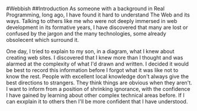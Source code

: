 #Webbish
##Introduction
As someone with a background in Real Programming, long ago, I have found it hard to understand The Web and its ways. 
Talking to others like me who were not deeply immersed in web development in its formative years, I have discovered that many are lost or confused by the jargon and the many technologies, some already obsolecent which surround it.

One day, I tried to explain to my son, in a diagram, what I knew about creating web sites. I discovered that I knew more than I thought and was alarmed at the complexity of what I'd drawn and written. I decided it would be best to record this information before I forgot what it was like not to know the rest. People with excellent local knowledge don't always give the best directions to strangers. They think things are obvious when they aren't. I want to inform from a position of shrinking ignorance, with the confidence I have gained by learning about other complex technical areas before. If I can exxplain it to others then I'll be more confident that I have understood.
